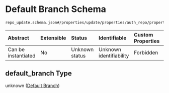 # Default Branch Schema

```txt
repo_update.schema.json#/properties/update/properties/auth_repo/properties/data/properties/default_branch
```



| Abstract            | Extensible | Status         | Identifiable            | Custom Properties | Additional Properties | Access Restrictions | Defined In                                                                           |
| :------------------ | :--------- | :------------- | :---------------------- | :---------------- | :-------------------- | :------------------ | :----------------------------------------------------------------------------------- |
| Can be instantiated | No         | Unknown status | Unknown identifiability | Forbidden         | Allowed               | none                | [repo-update.schema.json*](docs/repo-update.schema.json "open original schema") |

## default_branch Type

unknown ([Default Branch](repo-update-properties-update-data-properties-auth-repo-with-update-details-properties-auth-repo-properties-default-branch.md))
